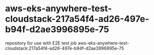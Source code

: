 # aws-eks-anywhere-test-cloudstack-217a54f4-ad26-497e-b94f-d2ae3996895e-75
repository for use with E2E test job aws-eks-anywhere-test-cloudstack:217a54f4-ad26-497e-b94f-d2ae3996895e-75
